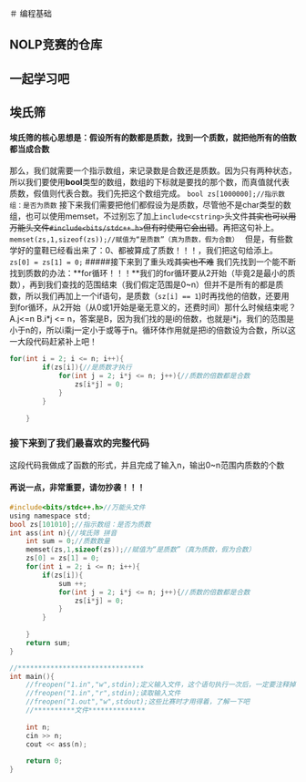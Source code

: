 ＃ 编程基础
## NOLP竞赛的仓库
## 一起学习吧
## 埃氏筛
#### 埃氏筛的核心思想是：假设所有的数都是质数，找到一个质数，就把他所有的倍数都当成合数
那么，我们就需要一个指示数组，来记录数是合数还是质数。因为只有两种状态，所以我们要使用**bool**类型的数组，数组的下标就是要找的那个数，而真值就代表质数，假值则代表合数。我们先把这个数组完成。
`bool zs[1000000];//指示数组：是否为质数`
接下来我们需要把他们都假设为是质数，尽管他不是char类型的数组，也可以使用memset，不过别忘了加上`include<cstring>`头文件~~其实也可以用万能头文件`#include<bits/stdc++.h>`但有时使用它会出错~~。再把这句补上。
`memset(zs,1,sizeof(zs));//赋值为“是质数”（真为质数，假为合数） `
但是，有些数学好的童鞋已经看出来了：0、都被算成了质数！！！，我们把这句给添上。
`zs[0] = zs[1] = 0;`
#####接下来到了重头戏~~其实也不难~~
我们先找到一个能不断找到质数的办法：**for循环！！！**我们的for循环要从2开始（毕竟2是最小的质数），再到我们查找的范围结束（我们假定范围是0~n）但并不是所有的都是质数，所以我们再加上一个if语句，是质数（`sz[i] == 1`)时再找他的倍数，还要用到for循环，从2开始（从0或1开始是毫无意义的，还费时间）那什么时候结束呢？A.j<=n  B.i\*j <= n，答案是B，因为我们找的是i的倍数，也就是i\*j，我们的范围是小于n的，所以i乘j一定小于或等于n。循环体作用就是把i的倍数设为合数，所以这一大段代码赶紧补上吧！
```c
for(int i = 2; i <= n; i++){
		if(zs[i]){//是质数才执行
			for(int j = 2; i*j <= n; j++){//质数的倍数都是合数 
				zs[i*j] = 0;
			}
		}
		
	}
```
### 接下来到了我们最喜欢的完整代码
这段代码我做成了函数的形式，并且完成了输入n，输出0~n范围内质数的个数
#### 再说一点，非常重要，**请勿抄袭！！！**
```c
#include<bits/stdc++.h>//万能头文件
using namespace std;
bool zs[101010];//指示数组：是否为质数
int ass(int n){//埃氏筛 拼音
	int sum = 0;//质数数量 
	memset(zs,1,sizeof(zs));//赋值为“是质数”（真为质数，假为合数） 
	zs[0] = zs[1] = 0;
	for(int i = 2; i <= n; i++){
		if(zs[i]){
			sum ++;
			for(int j = 2; i*j <= n; j++){//质数的倍数都是合数 
				zs[i*j] = 0;
			}
		}
		
	}
	return sum;
}

//******************************* 
int main(){
	//freopen("1.in","w",stdin);定义输入文件，这个语句执行一次后，一定要注释掉，不然你会疯的
	//freopen("1.in","r",stdin);读取输入文件
	//freopen("1.out","w",stdout);这些比赛时才用得着，了解一下吧
	//**********文件**************
	
	int n;
	cin >> n;
	cout << ass(n);
	
	return 0;
} 
```

